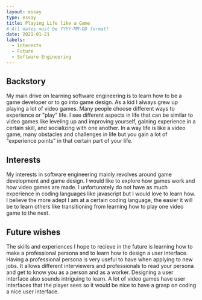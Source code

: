 ```yaml
---
layout: essay
type: essay
title: Playing Life like a Game
# All dates must be YYYY-MM-DD format!
date: 2021-01-21
labels:
  - Interests
  - Future
  - Software Engineering
---
```


## Backstory

My main drive on learning software engineering is to learn how to be a game developer or to go into game design. As a kid I always grew up playing a lot of video games. Many people choose different ways to experience or "play" life. I see different aspects in life that can be similar to video games like leveling up and improving yourself, gaining experience in a certain skill, and socializing with one another. In a way life is like a video game, many obstacles and challenges in life but you gain a lot of "experience points" in that certain part of your life. 

## Interests

My interests in software engineering mainly revolves around game development and game design. I would like to explore how games work and how video games are made. I unfortunately do not have as much experience in coding languages like javascript but I would love to learn how. I believe the more adept I am at a certain coding language, the easier it will be to learn others like transitioning from learning how to play one video game to the next.

## Future wishes

The skills and experiences I hope to recieve in the future is learning how to make a professional persona and to learn how to design a user interface. Having a professional persona is very useful to have when applying to new jobs. It allows different interviewers and professionals to read your persona and get to know you as a person and as a worker. Designing a user interface also sounds intriguing to learn. A lot of video games have user interfaces that the player sees so it would be nice to have a grasp on coding a nice user interface.
